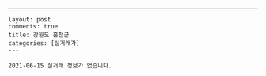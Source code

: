 ---
    layout: post
    comments: true
    title: 강원도 홍천군
    categories: [실거래가]
    ---

    2021-06-15 실거래 정보가 없습니다.

    